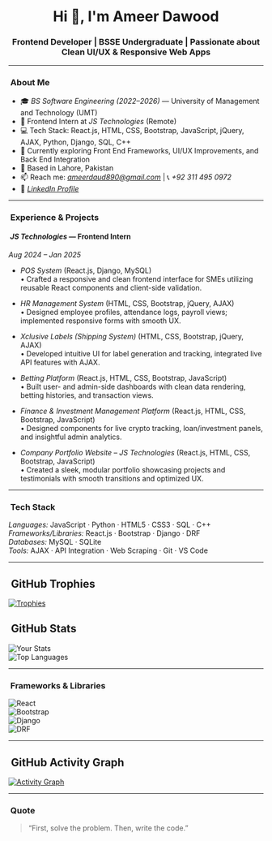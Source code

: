 <h1 align="center">Hi 👋, I'm Ameer Dawood</h1>
<h3 align="center">Frontend Developer | BSSE Undergraduate | Passionate about Clean UI/UX & Responsive Web Apps</h3>

---

### ​ About Me

- 🎓 *BS Software Engineering (2022–2026)* — University of Management and Technology (UMT)
- 💼 Frontend Intern at *JS Technologies* (Remote)
- 💻 Tech Stack: React.js, HTML, CSS, Bootstrap, JavaScript, jQuery, AJAX, Python, Django, SQL, C++
- 🌱 Currently exploring Front End Frameworks, UI/UX Improvements, and Back End Integration
- 📍 Based in Lahore, Pakistan
- 📫 Reach me: *ameerdaud890@gmail.com* | 📞 *+92 311 495 0972*  
- 🔗 [*LinkedIn Profile*](https://www.linkedin.com/in/ameer-dawood-57b8472a1)

---

### ​ Experience & Projects

#### ​​​ *JS Technologies* — Frontend Intern  
*Aug 2024 – Jan 2025*  
- *POS System* (React.js, Django, MySQL)  
  • Crafted a responsive and clean frontend interface for SMEs utilizing reusable React components and client-side validation.

- *HR Management System* (HTML, CSS, Bootstrap, jQuery, AJAX)  
  • Designed employee profiles, attendance logs, payroll views; implemented responsive forms with smooth UX.

- *Xclusive Labels (Shipping System)* (HTML, CSS, Bootstrap, jQuery, AJAX)  
  • Developed intuitive UI for label generation and tracking, integrated live API features with AJAX.

- *Betting Platform* (React.js, HTML, CSS, Bootstrap, JavaScript)  
  • Built user- and admin-side dashboards with clean data rendering, betting histories, and transaction views.

- *Finance & Investment Management Platform* (React.js, HTML, CSS, Bootstrap, JavaScript)  
  • Designed components for live crypto tracking, loan/investment panels, and insightful admin analytics.

- *Company Portfolio Website – JS Technologies* (React.js, HTML, CSS, Bootstrap, JavaScript)  
  • Created a sleek, modular portfolio showcasing projects and testimonials with smooth transitions and optimized UX.

---

### ​ Tech Stack

*Languages:* JavaScript · Python · HTML5 · CSS3 · SQL · C++  
*Frameworks/Libraries:* React.js · Bootstrap · Django · DRF  
*Databases:* MySQL · SQLite  
*Tools:* AJAX · API Integration · Web Scraping · Git · VS Code

---

## ​ GitHub Trophies  
[![Trophies](https://github-profile-trophy.vercel.app/?username=AmeerDawood&theme=dracula&no-frame=true&row=2&column=4)](https://github.com/ryo-ma/github-profile-trophy)

## ​ GitHub Stats  
![Your Stats](https://github-readme-stats.vercel.app/api?username=AmeerDawood&show_icons=true&theme=algolia)  
![Top Languages](https://github-readme-stats.vercel.app/api/top-langs/?username=AmeerDawood&layout=compact&theme=algolia)

---

### ​ Frameworks & Libraries

![React](https://img.shields.io/badge/-React-20232A?style=for-the-badge&logo=react&logoColor=61DAFB)  
![Bootstrap](https://img.shields.io/badge/-Bootstrap-563D7C?style=for-the-badge&logo=bootstrap&logoColor=white)  
![Django](https://img.shields.io/badge/-Django-092E20?style=for-the-badge&logo=django&logoColor=white)  
![DRF](https://img.shields.io/badge/-DRF-ff1709?style=for-the-badge&logo=django&logoColor=white)

---

## ​ GitHub Activity Graph  
[![Activity Graph](https://github-readme-activity-graph.vercel.app/graph?username=AmeerDawood&theme=github-compact)](https://github.com/ashutosh00710/github-readme-activity-graph)

---

### ​​ Quote

>“First, solve the problem. Then, write the code.”
